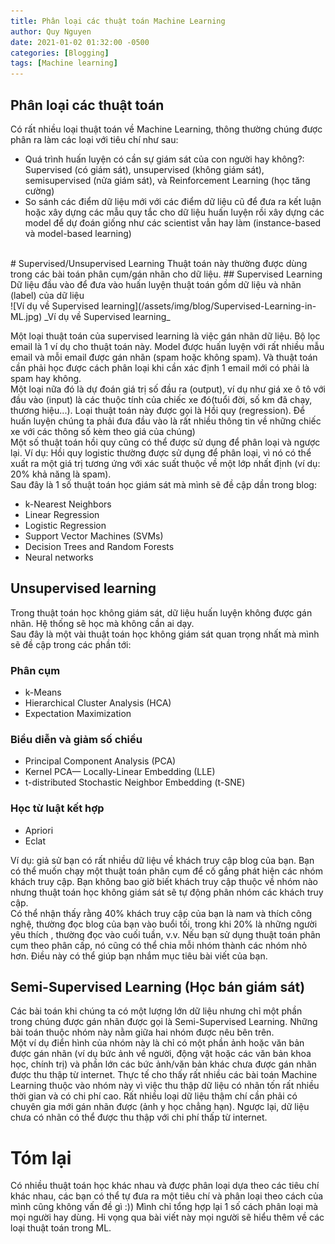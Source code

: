```yaml
---
title: Phân loại các thuật toán Machine Learning
author: Quy Nguyen
date: 2021-01-02 01:32:00 -0500
categories: [Blogging]
tags: [Machine learning]
---
```


## Phân loại các thuật toán
Có rất nhiều loại thuật toán về Machine Learning, thông thường chúng được phân ra làm các loại với tiêu chí như sau:
* Quá trình huấn luyện có cần sự giám sát của con người hay không?: Supervised (có giám sát), unsupervised (không giám sát), semisupervised (nửa giám sát), và Reinforcement Learning (học tăng cường)
* So sánh các điểm dữ liệu mới với các điểm dữ liệu cũ để đưa ra kết luận hoặc xây dựng các mẫu quy tắc cho dữ liệu huấn luyện rồi xây dựng các model để dự đoán giống như các scientist vẫn hay làm (instance-based và model-based learning)
<br>
# Supervised/Unsupervised Learning
Thuật toán này thường được dùng trong các bài toán phân cụm/gán nhãn cho dữ liệu.
## Supervised Learning
Dữ liệu đầu vào để đưa vào huấn luyện thuật toán gồm dữ liệu và nhãn (label) của dữ liệu
<br>
![Ví dụ về Supervised learning](/assets/img/blog/Supervised-Learning-in-ML.jpg)
_Ví dụ về Supervised learning_

Một loại thuật toán của supervised learning là việc gán nhãn dữ liệu. Bộ lọc email là 1 ví dụ cho thuật toán này. Model được huấn luyện với rất nhiều mẫu email và mỗi email được gán nhãn (spam hoặc không spam). Và thuật toán cần phải học được cách phân loại khi cần xác định 1 email mới có phải là spam hay không.
<br>
Một loại nữa đó là dự đoán giá trị số đầu ra (output), ví dụ như giá xe ô tô với đầu vào (input) là các thuộc tính của chiếc xe đó(tuổi đời, số km đã chạy, thương hiệu...). Loại thuật toán này được gọi là Hồi quy (regression). Để huấn luyện chúng ta phải đưa đầu vào là rất nhiều thông tin về những chiếc xe với các thông số kèm theo giá của chúng)
<br>
Một số thuật toán hồi quy cũng có thể được sử dụng để phân loại và ngược lại. Ví dụ: Hồi quy logistic thường được sử dụng để phân loại, vì nó có thể xuất ra một giá trị tương ứng với xác suất thuộc về một lớp nhất định (ví dụ: 20% khả năng là spam).
<br>
Sau đây là 1 số thuật toán học giám sát mà mình sẽ đề cập dần trong blog:
* k-Nearest Neighbors
* Linear Regression
* Logistic Regression
* Support Vector Machines (SVMs)
* Decision Trees and Random Forests
* Neural networks

## Unsupervised learning
Trong thuật toán học không giám sát, dữ liệu huấn luyện không được gán nhãn. Hệ thống sẽ học mà không cần ai dạy.
<br>
Sau đây là một vài thuật toán học không giám sát quan trọng nhất mà mình sẽ đề cập trong các phần tới:
### Phân cụm
- k-Means
- Hierarchical Cluster Analysis (HCA)
- Expectation Maximization
### Biểu diễn và giảm số chiều
- Principal Component Analysis (PCA)
- Kernel PCA— Locally-Linear Embedding (LLE)
- t-distributed Stochastic Neighbor Embedding (t-SNE)
### Học từ luật kết hợp
- Apriori
- Eclat

Ví dụ: giả sử bạn có rất nhiều dữ liệu về khách truy cập blog của bạn. Bạn có thể muốn chạy một thuật toán phân cụm để cố gắng phát hiện các nhóm khách truy cập. Bạn không bao giờ biết khách truy cập thuộc về nhóm nào nhưng thuật toán học không giám sát sẽ tự động phân nhóm các khách truy cập.
<br>
Có thể nhận thấy rằng 40% khách truy cập của bạn là nam và thích công nghệ, thường đọc blog của bạn vào buổi tối, trong khi 20% là những người yêu thích , thường đọc vào cuối tuần, v.v. Nếu bạn sử dụng thuật toán phân cụm theo phân cấp, nó cũng có thể chia mỗi nhóm thành các nhóm nhỏ hơn. Điều này có thể giúp bạn nhắm mục tiêu bài viết của bạn.

## Semi-Supervised Learning (Học bán giám sát)
Các bài toán khi chúng ta có một lượng lớn dữ liệu nhưng chỉ một phần trong chúng được gán nhãn được gọi là Semi-Supervised Learning. Những bài toán thuộc nhóm này nằm giữa hai nhóm được nêu bên trên.
<br>
Một ví dụ điển hình của nhóm này là chỉ có một phần ảnh hoặc văn bản được gán nhãn (ví dụ bức ảnh về người, động vật hoặc các văn bản khoa học, chính trị) và phần lớn các bức ảnh/văn bản khác chưa được gán nhãn được thu thập từ internet. Thực tế cho thấy rất nhiều các bài toán Machine Learning thuộc vào nhóm này vì việc thu thập dữ liệu có nhãn tốn rất nhiều thời gian và có chi phí cao. Rất nhiều loại dữ liệu thậm chí cần phải có chuyên gia mới gán nhãn được (ảnh y học chẳng hạn). Ngược lại, dữ liệu chưa có nhãn có thể được thu thập với chi phí thấp từ internet.
# Tóm lại
Có nhiều thuật toán học khác nhau và được phân loại dựa theo các tiêu chí khác nhau, các bạn có thể tự đưa ra một tiêu chí và phân loại theo cách của mình cũng không vấn đề gì :)) Mình chỉ tổng hợp lại 1 số cách phân loại mà mọi người hay dùng. Hi vọng qua bài viết này mọi người sẽ hiểu thêm về các loại thuật toán trong ML.
